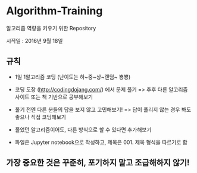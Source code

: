 # Algorithm-Training


알고리즘 역량을 키우기 위한 Repository

시작일 : 2016년 9월 18일


## 규칙

- 1일 1알고리즘 코딩 (난이도는 하~중~상~랜덤~ 뿅뿅)
- 코딩 도장 (http://codingdojang.com/) 에서 문제 풀기 => 추후 다른 알고리즘 사이트 또는 책 기반으로 공부해보기
- 풀기 전엔 다른 분들의 답을 보지 않고 고민해보기! => 답이 풀리지 않는 경우 봐도 좋으나 직접 코딩해보기
- 풀었던 알고리즘이어도, 다른 방식으로 할 수 있다면 추가해보기

- 파일은 Jupyter notebook으로 작성하고, 제목은 001. 제목 형식을 따르기로 함

## 가장 중요한 것은 꾸준히, 포기하지 말고 조급해하지 않기!

